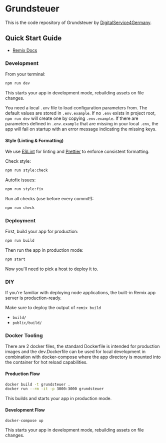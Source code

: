 # Grundsteuer

This is the code repository of Grundsteuer by [DigitalService4Germany](https://digitalservice4germany.com).

## Quick Start Guide

- [Remix Docs](https://remix.run/docs)

### Development

From your terminal:

```sh
npm run dev
```

This starts your app in development mode, rebuilding assets on file changes.

You need a local `.env` file to load configuration parameters from. The default values are stored in `.env.example`.
If no `.env` exists in project root, `npm run dev` will create one by copying `.env.example`. If there are parameters
defined in `.env.example` that are missing in your local `.env`, the app will fail on startup
with an error message indicating the missing keys.

#### Style (Linting & Formatting)

We use [ESLint](https://eslint.org/docs/user-guide/getting-started) for linting
and [Prettier](https://prettier.io/docs/en/index.html) to enforce consistent formatting.

Check style:

```sh
npm run style:check
```

Autofix issues:

```sh
npm run style:fix
```

Run all checks (use before every commit!):

```sh
npm run check
```

### Deployment

First, build your app for production:

```sh
npm run build
```

Then run the app in production mode:

```sh
npm start
```

Now you'll need to pick a host to deploy it to.

### DIY

If you're familiar with deploying node applications, the built-in Remix app server is production-ready.

Make sure to deploy the output of `remix build`

- `build/`
- `public/build/`

### Docker Tooling

There are 2 docker files, the standard Dockerfile is intended for production images and the dev.Dockerfile can be used
for local development in combination with docker-compose where the app directory is mounted into the container for hot
reload capabilities.

#### Production Flow

```sh
docker build -t grundsteuer .
docker run --rm -it -p 3000:3000 grundsteuer
```

This builds and starts your app in production mode.

#### Development Flow

```sh
docker-compose up
```

This starts your app in development mode, rebuilding assets on file changes.
